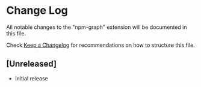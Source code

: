 # Change Log

All notable changes to the "npm-graph" extension will be documented in this file.

Check [Keep a Changelog](http://keepachangelog.com/) for recommendations on how to structure this file.

## [Unreleased]

- Initial release
